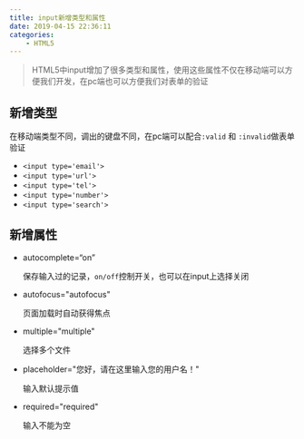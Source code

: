 ```yaml
---
title: input新增类型和属性
date: 2019-04-15 22:36:11
categories: 
	- HTML5
---
```


> HTML5中input增加了很多类型和属性，使用这些属性不仅在移动端可以方便我们开发，在pc端也可以方便我们对表单的验证

<!--more-->

 ## 新增类型

  在移动端类型不同，调出的键盘不同，在pc端可以配合`:valid` 和 `:invalid`做表单验证

  -  `<input type='email'>` 
  -  `<input type='url'>` 
  -  `<input type='tel'>`
  -  `<input type='number'>` 
  -  `<input type='search'>`




  ## 新增属性

  - autocomplete=“on”

    保存输入过的记录，`on/off`控制开关，也可以在input上选择关闭

  - autofocus="autofocus"

    页面加载时自动获得焦点

  - multiple="multiple"

    选择多个文件

  - placeholder="您好，请在这里输入您的用户名！"

    输入默认提示值

  - required="required"

    输入不能为空
